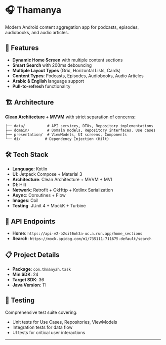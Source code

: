 # 🎧 Thamanya

Modern Android content aggregation app for podcasts, episodes, audiobooks, and audio articles.

## 📱 Features

- **Dynamic Home Screen** with multiple content sections
- **Smart Search** with 200ms debouncing
- **Multiple Layout Types** (Grid, Horizontal Lists, Cards)
- **Content Types**: Podcasts, Episodes, Audiobooks, Audio Articles
- **Arabic & English** language support
- **Pull-to-refresh** functionality

## 🏗️ Architecture

**Clean Architecture + MVVM** with strict separation of concerns:

```
├── data/          # API services, DTOs, Repository implementations
├── domain/        # Domain models, Repository interfaces, Use cases  
├── presentation/  # ViewModels, UI screens, Components
└── di/           # Dependency Injection (Hilt)
```

## 🛠️ Tech Stack

- **Language**: Kotlin
- **UI**: Jetpack Compose + Material 3
- **Architecture**: Clean Architecture + MVVM + MVI
- **DI**: Hilt
- **Network**: Retrofit + OkHttp + Kotlinx Serialization
- **Async**: Coroutines + Flow
- **Images**: Coil
- **Testing**: JUnit 4 + MockK + Turbine

## 🔗 API Endpoints

- **Home**: `https://api-v2-b2sit6oh3a-uc.a.run.app/home_sections`
- **Search**: `https://mock.apidog.com/m1/735111-711675-default/search`

## 📋 Project Details

- **Package**: `com.thmanyah.task`
- **Min SDK**: 24
- **Target SDK**: 36
- **Java Version**: 11

## 🧪 Testing

Comprehensive test suite covering:
- Unit tests for Use Cases, Repositories, ViewModels
- Integration tests for data flow
- UI tests for critical user interactions

---